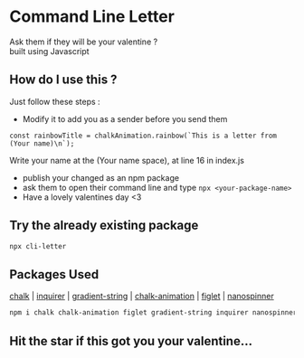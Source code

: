 # Command Line Letter

Ask them if they will be your valentine ? <br>
built using Javascript

## How do I use this ?
Just follow these steps : <br>
- Modify it to add you as a sender before you send them
```
const rainbowTitle = chalkAnimation.rainbow(`This is a letter from (Your name)\n`);
```
Write your name at the (Your name space), at line 16 in index.js
- publish your changed as an npm package
- ask them to open their command line and type ```npx <your-package-name>```
- Have a lovely valentines day <3

## Try the already existing package

```sh
npx cli-letter
```

## Packages Used

[chalk](https://github.com/chalk/chalk) | 
[inquirer](https://github.com/SBoudrias/Inquirer.js) |
[gradient-string](https://github.com/bokub/gradient-string) |
[chalk-animation](https://github.com/bokub/chalk-animation) |
[figlet](https://github.com/patorjk/figlet.js) |
[nanospinner](https://github.com/usmanyunusov/nanospinner)


```sh
npm i chalk chalk-animation figlet gradient-string inquirer nanospinner
```

## Hit the star if this got you your valentine...